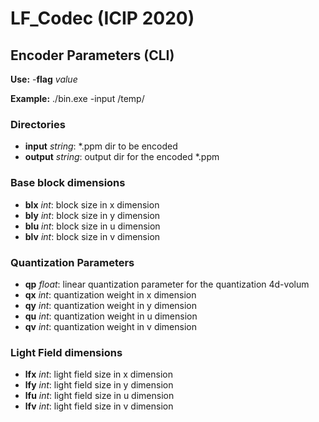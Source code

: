 # LF_Codec (ICIP 2020)
## Encoder Parameters (CLI)

**Use:**  -**flag** *value*

**Example:** ./bin.exe -input /temp/

### Directories
- **input** *string*: \*.ppm dir to be encoded
- **output** *string*:  output dir for the encoded \*.ppm 

### Base block dimensions
- **blx** *int*: block size in x dimension
- **bly** *int*: block size in y dimension
- **blu** *int*: block size in u dimension
- **blv** *int*: block size in v dimension

### Quantization Parameters
- **qp** *float*: linear quantization parameter for the quantization 4d-volum
- **qx** *int*:  quantization weight in x dimension
- **qy** *int*:  quantization weight in y dimension
- **qu** *int*:  quantization weight in u dimension
- **qv** *int*:  quantization weight in v dimension

### Light Field dimensions
- **lfx** *int*: light field size in x dimension
- **lfy** *int*: light field size in y dimension
- **lfu** *int*: light field size in u dimension
- **lfv** *int*: light field size in v dimension 
